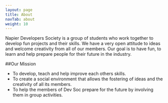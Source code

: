 ```yaml
---
layout: page
title: About
navTab: about
weight: 10
---
```


Napier Developers Society is a group of students who work together to develop fun projects and their skills. We have a very open attitude to ideas and welcome creativity from all of our members. Our goal is to have fun, to learn and help prepare people for their future in the industry.

##Our Mission

* To develop, teach and help improve each others skills.
* To create a social environment that allows the fostering of ideas and the creativity of all its members.
* To help the members of Dev Soc prepare for the future by involving them in group activities.
